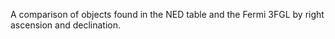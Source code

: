 A comparison of objects found in the NED table and the Fermi 3FGL by right ascension and declination.